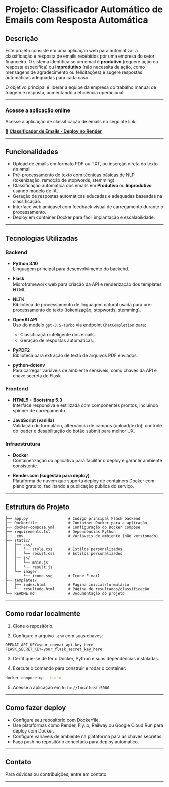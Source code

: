 # Projeto: Classificador Automático de Emails com Resposta Automática

## Descrição

Este projeto consiste em uma aplicação web para automatizar a classificação e resposta de emails recebidos por uma empresa do setor financeiro. O sistema identifica se um email é **produtivo** (requere ação ou resposta específica) ou **improdutivo** (não necessita de ação, como mensagens de agradecimento ou felicitações) e sugere respostas automáticas adequadas para cada caso.

O objetivo principal é liberar a equipe da empresa do trabalho manual de triagem e resposta, aumentando a eficiência operacional.

---

### **Acesse a aplicação online**

Acesse a aplicação de classificação de emails no seguinte link:

🔗 [**Classificador de Emails - Deploy no Render**](https://desafiotecnico-autou.onrender.com/)

---



## Funcionalidades

- Upload de emails em formato PDF ou TXT, ou inserção direta do texto do email.
- Pré-processamento do texto com técnicas básicas de NLP (tokenização, remoção de stopwords, stemming).
- Classificação automática dos emails em **Produtivo** ou **Improdutivo** usando modelo de IA.
- Geração de respostas automáticas educadas e adequadas baseadas na classificação.
- Interface web amigável com feedback visual de carregamento durante o processamento.
- Deploy em container Docker para fácil implantação e escalabilidade.

---

## Tecnologias Utilizadas

### Backend

- **Python 3.10**  
  Linguagem principal para desenvolvimento do backend.

- **Flask**  
  Microframework web para criação da API e renderização dos templates HTML.

- **NLTK**  
  Biblioteca de processamento de linguagem natural usada para pré-processamento do texto (tokenização, stopwords, stemming).

- **OpenAI API**  
  Uso do modelo `gpt-3.5-turbo` via endpoint `ChatCompletion` para:
  - Classificação inteligente dos emails.
  - Geração de respostas automáticas.

- **PyPDF2**  
  Biblioteca para extração de texto de arquivos PDF enviados.

- **python-dotenv**  
  Para carregar variáveis de ambiente sensíveis, como chaves da API e chave secreta do Flask.

### Frontend

- **HTML5 + Bootstrap 5.3**  
  Interface responsiva e estilizada com componentes prontos, incluindo spinner de carregamento.

- **JavaScript (vanilla)**  
  Validação do formulário, alternância de campos (upload/texto), controle do loader e desabilitação do botão submit para melhor UX.

### Infraestrutura

- **Docker**  
  Containerização do aplicativo para facilitar o deploy e garantir ambiente consistente.

- **Render.com (sugestão para deploy)**  
  Plataforma de nuvem que suporta deploy de containers Docker com plano gratuito, facilitando a publicação pública do serviço.

---

## Estrutura do Projeto

```
├── app.py                  # Código principal Flask backend
├── Dockerfile              # Container Docker para a aplicação
├── docker-compose.yml      # Configuração do Docker Compose
├── requirements.txt        # Dependências Python
├── .env                    # Variáveis de ambiente (não versionado)
├── static/
│   ├── css/
│   │   └── style.css       # Estilos personalizados
│   │   └── result.css      # Estilos personalizados
│   ├── js/
│   │   └── main.js      
│   │   └── result.js      
│   └── image/
│       └── icone.svg       # Icone E-mail
├── templates/
│   ├── index.html          # Página inicial/formulário
│   └── resultado.html      # Página de resultados/classificação
└── README.md               # Documentação do projeto
```

---

## Como rodar localmente

1. Clone o repositório.

2. Configure o arquivo `.env` com suas chaves:

```
OPENAI_API_KEY=your_openai_api_key_here
FLASK_SECRET_KEY=your_flask_secret_key_here
```

3. Certifique-se de ter o Docker, Python e suas dependências instaladas.

4. Execute o comando para construir e rodar o container:

```bash
docker-compose up --build
```

5. Acesse a aplicação em `http://localhost:5000`.

---

## Como fazer deploy

- Configure seu repositório com Dockerfile.
- Use plataformas como Render, Fly.io, Railway ou Google Cloud Run para deploy com Docker.
- Configure variáveis de ambiente na plataforma para as chaves secretas.
- Faça push no repositório conectado para deploy automático.

---

## Contato

Para dúvidas ou contribuições, entre em contato.

---
